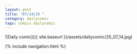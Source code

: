 ```yaml
---
layout: post
title: "07/14/25 "
category: dailycomic
tags: comics dailycomic
---
```

![Daily comic]({{ site.baseurl }}/assets/dailycomic/25_07_14.jpg)

{% include navigation.html %}

